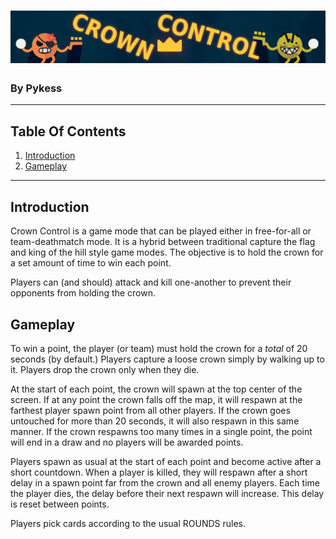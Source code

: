 # ![Crown Control](./CrownControlBannerTitle.png)
### By Pykess
<script type='text/javascript' src='https://storage.ko-fi.com/cdn/widget/Widget_2.js'></script><script type='text/javascript'>kofiwidget2.init('Support Pykess', '#29abe0', 'T6T07ZLK5');kofiwidget2.draw();</script>

---

## Table Of Contents

1. [Introduction](#introduction)
2. [Gameplay](#gameplay)

---

## Introduction

Crown Control is a game mode that can be played either in free-for-all or team-deathmatch mode. It is a hybrid between traditional capture the flag and king of the hill style game modes. The objective is to hold the crown for a set amount of time to win each point.

Players can (and should) attack and kill one-another to prevent their opponents from holding the crown.

## Gameplay

To win a point, the player (or team) must hold the crown for a _total_ of 20 seconds (by default.) Players capture a loose crown simply by walking up to it. Players drop the crown only when they die.

At the start of each point, the crown will spawn at the top center of the screen. If at any point the crown falls off the map, it will respawn at the farthest player spawn point from all other players. If the crown goes untouched for more than 20 seconds, it will also respawn in this same manner. If the crown respawns too many times in a single point, the point will end in a draw and no players will be awarded points.

Players spawn as usual at the start of each point and become active after a short countdown. When a player is killed, they will respawn after a short delay in a spawn point far from the crown and all enemy players. Each time the player dies, the delay before their next respawn will increase. This delay is reset between points.

Players pick cards according to the usual ROUNDS rules.
